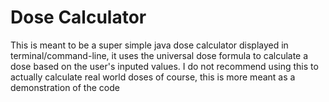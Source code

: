 # Dose Calculator
This is meant to be a super simple java dose calculator displayed in terminal/command-line, it uses the universal dose formula to calculate a dose based on the user's inputed values. I do not recommend using this to actually calculate real world doses of course, this is more meant as a demonstration of the code
